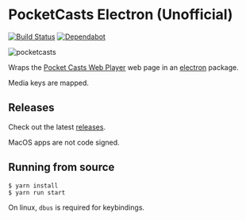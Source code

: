 # PocketCasts Electron (Unofficial)

[![Build Status](https://travis-ci.org/davegallant/pocketcasts-electron.svg?branch=master)](https://travis-ci.org/davegallant/pocketcasts-electron)
[![Dependabot](https://badgen.net/badge/Dependabot/enabled/green?icon=dependabot)](https://dependabot.com/)


![pocketcasts](https://user-images.githubusercontent.com/4519234/127884202-129e2db5-3042-42b8-a0f7-6321836507b3.png)



Wraps the [Pocket Casts Web Player](https://play.pocketcasts.com/) web page in an [electron](https://electronjs.org/) package.

Media keys are mapped.

## Releases

Check out the latest [releases](https://github.com/davegallant/pocketcasts-electron/releases).

MacOS apps are not code signed.

## Running from source

```console
$ yarn install
$ yarn run start
```

On linux, `dbus` is required for keybindings.
